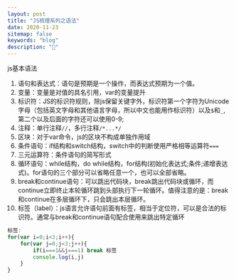 ```yaml
---
layout: post
title: "JS梳理系列之语法"
date: 2020-11-23
sitemap: false
keywords: "blog"
description: "🚀"
---
```


js基本语法

1. 语句和表达式：语句是预期是一个操作，而表达式预期为一个值。 
2. 变量：变量是对值的具名引用，var的变量提升  
3. 标识符：JS的标识符规则，除js保留关键字外，标识符第一个字符为Unicode字母（包括英文字母和其他语言字母，所以中文也能用作标识符）以及`$`和`_`,第二个以及后面的字符还可以使用0-9;  
4. 注释：单行注释`//`，多行注释`/*...*/`  
5. 区块：对于var命令，js的区块不构成单独作用域  
6. 条件语句：if结构和switch结构，switch中的判断使用严格相等运算符`===`  
7. 三元运算符：条件语句的简写形式  
8. 循环语句：while结构，do while结构，for结构(初始化表达式;条件;递增表达式)。for语句的三个部分可以省略任意一个，也可以全部省略。 
9. break和continue语句：可以跳出代码块，break跳出代码块或循环，而continue立即终止本轮循环跳到头部执行下一轮循环。值得注意的是：break和continue在多层循环下，只会跳出本层循环。 
10. 标签（label）：js语言允许语句前面有标签，相当于定位符，可以是合法的标识符。通常与break和continue语句配合使用来跳出特定循环

```javascript
标签:
for(var i=0;i<3;i++){
    for(var j=0;j<3;j++){
        if(i===1&&j===1) break 标签
        console.log(i,j)
    }
}
```